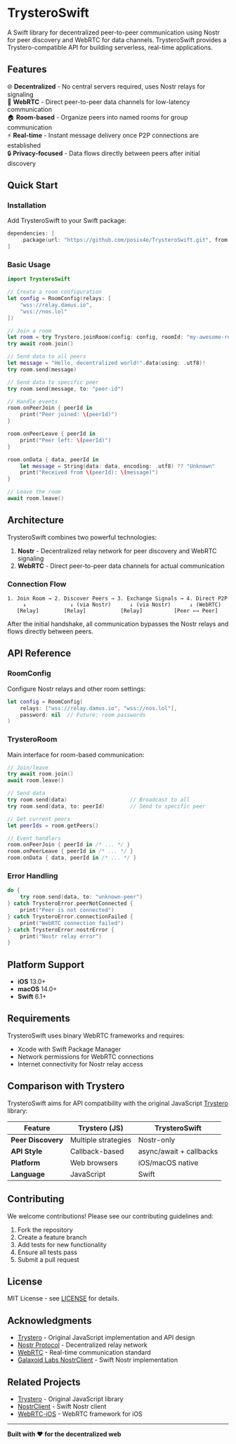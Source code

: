 # TrysteroSwift

A Swift library for decentralized peer-to-peer communication using Nostr for peer discovery and WebRTC for data channels. TrysteroSwift provides a Trystero-compatible API for building serverless, real-time applications.

## Features

🌐 **Decentralized** - No central servers required, uses Nostr relays for signaling  
🔗 **WebRTC** - Direct peer-to-peer data channels for low-latency communication  
🏠 **Room-based** - Organize peers into named rooms for group communication  
⚡ **Real-time** - Instant message delivery once P2P connections are established  
🔒 **Privacy-focused** - Data flows directly between peers after initial discovery  

## Quick Start

### Installation

Add TrysteroSwift to your Swift package:

```swift
dependencies: [
    .package(url: "https://github.com/posix4e/TrysteroSwift.git", from: "1.0.0")
]
```

### Basic Usage

```swift
import TrysteroSwift

// Create a room configuration
let config = RoomConfig(relays: [
    "wss://relay.damus.io",
    "wss://nos.lol"
])

// Join a room
let room = try Trystero.joinRoom(config: config, roomId: "my-awesome-room")
try await room.join()

// Send data to all peers
let message = "Hello, decentralized world!".data(using: .utf8)!
try room.send(message)

// Send data to specific peer
try room.send(message, to: "peer-id")

// Handle events
room.onPeerJoin { peerId in
    print("Peer joined: \(peerId)")
}

room.onPeerLeave { peerId in
    print("Peer left: \(peerId)")
}

room.onData { data, peerId in
    let message = String(data: data, encoding: .utf8) ?? "Unknown"
    print("Received from \(peerId): \(message)")
}

// Leave the room
await room.leave()
```

## Architecture

TrysteroSwift combines two powerful technologies:

1. **Nostr** - Decentralized relay network for peer discovery and WebRTC signaling
2. **WebRTC** - Direct peer-to-peer data channels for actual communication

### Connection Flow

```
1. Join Room → 2. Discover Peers → 3. Exchange Signals → 4. Direct P2P
     ↓              ↓ (via Nostr)      ↓ (via Nostr)      ↓ (WebRTC)
   [Relay]        [Relay]           [Relay]          [Peer ←→ Peer]
```

After the initial handshake, all communication bypasses the Nostr relays and flows directly between peers.

## API Reference

### RoomConfig

Configure Nostr relays and other room settings:

```swift
let config = RoomConfig(
    relays: ["wss://relay.damus.io", "wss://nos.lol"],
    password: nil  // Future: room passwords
)
```

### TrysteroRoom

Main interface for room-based communication:

```swift
// Join/leave
try await room.join()
await room.leave()

// Send data
try room.send(data)                    // Broadcast to all
try room.send(data, to: peerId)        // Send to specific peer

// Get current peers
let peerIds = room.getPeers()

// Event handlers
room.onPeerJoin { peerId in /* ... */ }
room.onPeerLeave { peerId in /* ... */ }
room.onData { data, peerId in /* ... */ }
```

### Error Handling

```swift
do {
    try room.send(data, to: "unknown-peer")
} catch TrysteroError.peerNotConnected {
    print("Peer is not connected")
} catch TrysteroError.connectionFailed {
    print("WebRTC connection failed")
} catch TrysteroError.nostrError {
    print("Nostr relay error")
}
```

## Platform Support

- **iOS** 13.0+
- **macOS** 14.0+
- **Swift** 6.1+

## Requirements

TrysteroSwift uses binary WebRTC frameworks and requires:
- Xcode with Swift Package Manager
- Network permissions for WebRTC connections
- Internet connectivity for Nostr relay access

## Comparison with Trystero

TrysteroSwift aims for API compatibility with the original JavaScript [Trystero](https://github.com/dmotz/trystero) library:

| Feature | Trystero (JS) | TrysteroSwift |
|---------|---------------|---------------|
| **Peer Discovery** | Multiple strategies | Nostr-only |
| **API Style** | Callback-based | async/await + callbacks |
| **Platform** | Web browsers | iOS/macOS native |
| **Language** | JavaScript | Swift |

## Contributing

We welcome contributions! Please see our contributing guidelines and:

1. Fork the repository
2. Create a feature branch
3. Add tests for new functionality
4. Ensure all tests pass
5. Submit a pull request

## License

MIT License - see [LICENSE](LICENSE) for details.

## Acknowledgments

- [Trystero](https://github.com/dmotz/trystero) - Original JavaScript implementation and API design
- [Nostr Protocol](https://nostr.com) - Decentralized relay network
- [WebRTC](https://webrtc.org) - Real-time communication standard
- [Galaxoid Labs NostrClient](https://github.com/Galaxoid-Labs/NostrClient) - Swift Nostr implementation

## Related Projects

- [Trystero](https://github.com/dmotz/trystero) - Original JavaScript library
- [NostrClient](https://github.com/Galaxoid-Labs/NostrClient) - Swift Nostr client
- [WebRTC-iOS](https://github.com/stasel/WebRTC) - WebRTC framework for iOS

---

**Built with ❤️ for the decentralized web**